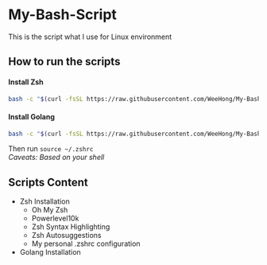 # My-Bash-Script
This is the script what I use for Linux environment

## How to run the scripts
#### Install Zsh
```bash
bash -c "$(curl -fsSL https://raw.githubusercontent.com/WeeHong/My-Bash-Script/main/zsh/install.sh)"
```

#### Install Golang
```bash
bash -c "$(curl -fsSL https://raw.githubusercontent.com/WeeHong/My-Bash-Script/main/golang/installer.sh)"
```
Then run `source ~/.zshrc`
<br />*Caveats: Based on your shell*

## Scripts Content
- Zsh Installation
  - Oh My Zsh
  - Powerlevel10k
  - Zsh Syntax Highlighting
  - Zsh Autosuggestions
  - My personal .zshrc configuration
- Golang Installation
